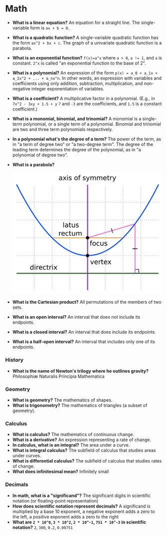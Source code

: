 # Math

- **What is a linear equation?** An equation for a straight line. The single-variable form is `ax + b = 0`.
- **What is a quadratic function?** A single-variable quadratic function has the form `ax^2 + bx + c`. The graph of a univariate quadratic function is a parabola.
- **What is an exponential function?** `f(x)=a^x` where `a > 0`, `a != 1`, and `a` is constant. `2^x` is called "an exponential function to the base of 2".
- **What is a polynomial?** An expression of the form `p(x) = a_0 + a_1x + a_2x^2 + ... + a_nx^n`. In other words, an expression with variables and coefficients using only addition, subtraction, multiplication, and non-negative integer exponentiation of variables.
- **What is a coefficient?** A multiplicative factor in a polynomial. (E.g., in `7x^2 - 3xy + 1.5 + y` `7` and `-3` are the coefficients, and `1.5` is a constant coefficient.)
- **What is a monomial, binomial, and trinomial?** A monomial is a single-term polynomial, or a single term of a polynomial. Binomial and trinomial are two and three term polynomials respectively.
- **In a polynomial what's the degree of a term?** The power of the term, as in "a term of degree two" or "a two-degree term". The degree of the leading term determines the degree of the polynomial, as in "a polynomial of degree two".
- **What is a parabola?**

    ![Parabola](assets/parabola.png)
- **What is the Cartesian product?** All permutations of the members of two sets.
- **What is an open interval?** An interval that does not include its endpoints.
- **What is a closed interval?** An interval that does include its endpoints.
- **What is a half-open interval?** An interval that includes only one of its endpoints.

### History

- **What is the name of Newton's trilogy where he outlines gravity?** Philosophiæ Naturalis Principia Mathematica

### Geometry

- **What is geometry?** The mathematics of shapes.
- **What is trigonometry?** The mathematics of triangles (a subset of geometry).

### Calculus

- **What is calculus?** The mathematics of continuous change.
- **What is a derivative?** An expression representing a rate of change.
- **In calculus, what is an integral?** The area under a curve.
- **What is integral calculus?** The subfield of calculus that studies areas under curves.
- **What is differential calculus?** The subfield of calculus that studies rates of change.
- **What does infinitesimal mean?** Infinitely small

### Decimals

- **In math, what is a "significand"?** The significant digits in scientific notation (or floating-point representation)
- **How does scientific notation represent decimals?** A significand is multiplied by a base 10 exponent, a negative exponent adds a zero to the left, a positive exponent adds a zero to the right
- **What are `2 * 10^0`, `3 * 10^2`, `2 * 10^-1`, `751 * 10^-3` in scientific notation?** `2`, `300`, `0.2`, `0.00751`
